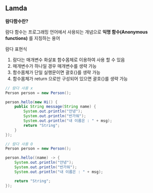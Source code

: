 ##  Lamda

**람다함수란?**

람다 함수는 프로그래밍 언어에서 사용되는 개념으로 **익명 함수(Anonymous functions)** 를 지칭하는 용어

람다 표현식

1. 람다는 매개변수 화살표 함수몸체로 이용하여 사용 할 수 있음
2. 매개변수가 하나일 경우 매개변수를 생략 가능
3. 함수몸체가 단일 실행문이면 괄호{}를 생략 가능
4. 함수몸체가 return 으로만 구성되어 있으면 괄호{}를 생략 가능

```java
// 람다 사용 x
Person person = new Person();

person.hello(new Hi() {
	public String message(String name) {
		System.out.println("안녕");
		System.out.println("반가워");
		System.out.println("내 이름은 : " + msg);
		return "String";
	}
});

// 람다 사용 O
Person person = new Person();

person.hello((name) -> {
	System.out.println("안녕");
	System.out.println("반가워");
	System.out.println("내 이름은 : " + msg);

	return "String";
});
```
